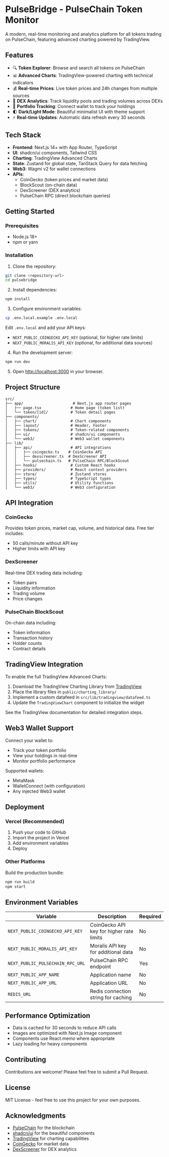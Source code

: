 # PulseBridge - PulseChain Token Monitor

A modern, real-time monitoring and analytics platform for all tokens trading on PulseChain, featuring advanced charting powered by TradingView.

## Features

- 🔍 **Token Explorer**: Browse and search all tokens on PulseChain
- 📊 **Advanced Charts**: TradingView-powered charting with technical indicators
- 💰 **Real-time Prices**: Live token prices and 24h changes from multiple sources
- 🔗 **DEX Analytics**: Track liquidity pools and trading volumes across DEXs
- 💼 **Portfolio Tracking**: Connect wallet to track your holdings
- 🌓 **Dark/Light Mode**: Beautiful minimalist UI with theme support
- ⚡ **Real-time Updates**: Automatic data refresh every 30 seconds

## Tech Stack

- **Frontend**: Next.js 14+ with App Router, TypeScript
- **UI**: shadcn/ui components, Tailwind CSS
- **Charting**: TradingView Advanced Charts
- **State**: Zustand for global state, TanStack Query for data fetching
- **Web3**: Wagmi v2 for wallet connections
- **APIs**:
  - CoinGecko (token prices and market data)
  - BlockScout (on-chain data)
  - DexScreener (DEX analytics)
  - PulseChain RPC (direct blockchain queries)

## Getting Started

### Prerequisites

- Node.js 18+
- npm or yarn

### Installation

1. Clone the repository:
```bash
git clone <repository-url>
cd pulsebridge
```

2. Install dependencies:
```bash
npm install
```

3. Configure environment variables:
```bash
cp .env.local.example .env.local
```

Edit `.env.local` and add your API keys:
- `NEXT_PUBLIC_COINGECKO_API_KEY` (optional, for higher rate limits)
- `NEXT_PUBLIC_MORALIS_API_KEY` (optional, for additional data sources)

4. Run the development server:
```bash
npm run dev
```

5. Open [http://localhost:3000](http://localhost:3000) in your browser.

## Project Structure

```
src/
├── app/                      # Next.js app router pages
│   ├── page.tsx             # Home page (token list)
│   └── token/[id]/          # Token detail pages
├── components/
│   ├── chart/               # Chart components
│   ├── layout/              # Header, Footer
│   ├── tokens/              # Token-related components
│   ├── ui/                  # shadcn/ui components
│   └── web3/                # Web3 wallet components
├── lib/
│   ├── api/                 # API integrations
│   │   ├── coingecko.ts    # CoinGecko API
│   │   ├── dexscreener.ts  # DexScreener API
│   │   └── pulsechain.ts   # PulseChain RPC/BlockScout
│   ├── hooks/               # Custom React hooks
│   ├── providers/           # React context providers
│   ├── store/               # Zustand stores
│   ├── types/               # TypeScript types
│   ├── utils/               # Utility functions
│   └── web3/                # Web3 configuration
```

## API Integration

### CoinGecko
Provides token prices, market cap, volume, and historical data. Free tier includes:
- 50 calls/minute without API key
- Higher limits with API key

### DexScreener
Real-time DEX trading data including:
- Token pairs
- Liquidity information
- Trading volume
- Price changes

### PulseChain BlockScout
On-chain data including:
- Token information
- Transaction history
- Holder counts
- Contract details

## TradingView Integration

To enable the full TradingView Advanced Charts:

1. Download the TradingView Charting Library from [TradingView](https://www.tradingview.com/charting-library/)
2. Place the library files in `public/charting_library/`
3. Implement a custom datafeed in `src/lib/tradingview/datafeed.ts`
4. Update the `TradingViewChart` component to initialize the widget

See the TradingView documentation for detailed integration steps.

## Web3 Wallet Support

Connect your wallet to:
- Track your token portfolio
- View your holdings in real-time
- Monitor portfolio performance

Supported wallets:
- MetaMask
- WalletConnect (with configuration)
- Any injected Web3 wallet

## Deployment

### Vercel (Recommended)

1. Push your code to GitHub
2. Import the project in Vercel
3. Add environment variables
4. Deploy

### Other Platforms

Build the production bundle:
```bash
npm run build
npm start
```

## Environment Variables

| Variable | Description | Required |
|----------|-------------|----------|
| `NEXT_PUBLIC_COINGECKO_API_KEY` | CoinGecko API key for higher rate limits | No |
| `NEXT_PUBLIC_MORALIS_API_KEY` | Moralis API key for additional data | No |
| `NEXT_PUBLIC_PULSECHAIN_RPC_URL` | PulseChain RPC endpoint | Yes |
| `NEXT_PUBLIC_APP_NAME` | Application name | No |
| `NEXT_PUBLIC_APP_URL` | Application URL | No |
| `REDIS_URL` | Redis connection string for caching | No |

## Performance Optimization

- Data is cached for 30 seconds to reduce API calls
- Images are optimized with Next.js Image component
- Components use React.memo where appropriate
- Lazy loading for heavy components

## Contributing

Contributions are welcome! Please feel free to submit a Pull Request.

## License

MIT License - feel free to use this project for your own purposes.

## Acknowledgments

- [PulseChain](https://pulsechain.com) for the blockchain
- [shadcn/ui](https://ui.shadcn.com) for the beautiful components
- [TradingView](https://www.tradingview.com) for charting capabilities
- [CoinGecko](https://www.coingecko.com) for market data
- [DexScreener](https://dexscreener.com) for DEX analytics
